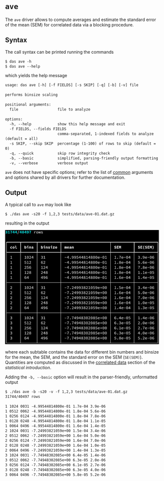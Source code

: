 # `ave`

The `ave` driver allows to compute averages and estimate the
standard error of the mean (SEM) for correlated data via a
blocking procedure.


## Syntax

The call syntax can be printed running the commands

```
$ das ave -h
$ das ave --help
```

which yields the help message

```
usage: das ave [-h] [-f FIELDS] [-s SKIP] [-q] [-b] [-v] file

performs binsize scaling

positional arguments:
  file                  file to analyze

options:
  -h, --help            show this help message and exit
  -f FIELDS, --fields FIELDS
                        comma-separated, 1-indexed fields to analyze (default = all)
  -s SKIP, --skip SKIP  percentage (1-100) of rows to skip (default = 0)
  -q, --quick           skip row integrity check
  -b, --basic           simplified, parsing-friendly output formatting
  -v, --verbose         verbose output
```

`ave` does not have specific options; refer to the list of
[common](common.md) arguments and options shared by all
drivers for further documentation.


## Output

A typical call to `ave` may look like

```
$ ./das ave -s20 -f 1,2,3 tests/data/ave-01.dat.gz
```

resulting in the output

![fancy-output](ave-01.png)

where each subtable contains the data for different bin numbers
and binsize for the mean, the SEM, and the standard error on
the SEM (`SE(SEM)`). Quantities are computed as discussed in
the [correlated data](../statistics.md#correlated-data) section
of the *statistical introduction*.

Adding the `-b, --basic` option will result in the
parser-friendly, unformatted output

```
$ ./das ave -b -s20 -v -f 1,2,3 tests/data/ave-01.dat.gz
31744/40497 rows

1 1024 0031 -4.99544814800e-01 1.7e-04 3.9e-06
1 0512 0062 -4.99544814800e-01 1.8e-04 5.6e-06
1 0256 0124 -4.99544814800e-01 1.8e-04 7.8e-06
1 0128 0248 -4.99544814800e-01 1.8e-04 1.1e-05
1 0064 0496 -4.99544814800e-01 1.6e-04 1.4e-05
2 1024 0031 -7.24993821059e+00 1.5e-04 3.4e-06
2 0512 0062 -7.24993821059e+00 1.6e-04 5.0e-06
2 0256 0124 -7.24993821059e+00 1.6e-04 7.0e-06
2 0128 0248 -7.24993821059e+00 1.6e-04 1.0e-05
2 0064 0496 -7.24993821059e+00 1.4e-04 1.3e-05
3 1024 0031 -7.74948302085e+00 6.4e-05 1.4e-06
3 0512 0062 -7.74948302085e+00 6.3e-05 2.0e-06
3 0256 0124 -7.74948302085e+00 6.1e-05 2.7e-06
3 0128 0248 -7.74948302085e+00 6.3e-05 4.0e-06
3 0064 0496 -7.74948302085e+00 5.8e-05 5.2e-06
```
